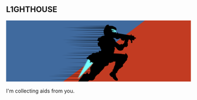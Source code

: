 ## L1GHTHOUSE

![banner](https://raw.githubusercontent.com/SenorGeese/l1ghthouse-test.github.io/main/assets/testbanner1.png)

I'm collecting aids from you.